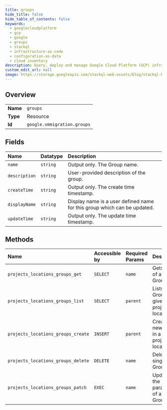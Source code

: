 ```yaml
---
title: groups
hide_title: false
hide_table_of_contents: false
keywords:
  - googlecloudplatform
  - gcp
  - google
  - groups
  - stackql
  - infrastructure-as-code
  - configuration-as-data
  - cloud inventory
description: Query, deploy and manage Google Cloud Platform (GCP) infrastructure and resources using SQL
custom_edit_url: null
image: https://storage.googleapis.com/stackql-web-assets/blog/stackql-blog-post-featured-image.png
---
```

  
    

## Overview
<table><tbody>
<tr><td><b>Name</b></td><td><code>groups</code></td></tr>
<tr><td><b>Type</b></td><td>Resource</td></tr>
<tr><td><b>Id</b></td><td><code>google.vmmigration.groups</code></td></tr>
</tbody></table>

## Fields
| Name | Datatype | Description |
|:-----|:---------|:------------|
| `name` | `string` | Output only. The Group name. |
| `description` | `string` | User-provided description of the group. |
| `createTime` | `string` | Output only. The create time timestamp. |
| `displayName` | `string` | Display name is a user defined name for this group which can be updated. |
| `updateTime` | `string` | Output only. The update time timestamp. |
## Methods
| Name | Accessible by | Required Params | Description |
|:-----|:--------------|:----------------|:------------|
| `projects_locations_groups_get` | `SELECT` | `name` | Gets details of a single Group. |
| `projects_locations_groups_list` | `SELECT` | `parent` | Lists Groups in a given project and location. |
| `projects_locations_groups_create` | `INSERT` | `parent` | Creates a new Group in a given project and location. |
| `projects_locations_groups_delete` | `DELETE` | `name` | Deletes a single Group. |
| `projects_locations_groups_patch` | `EXEC` | `name` | Updates the parameters of a single Group. |
